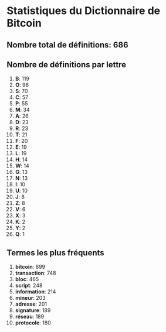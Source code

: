 # Statistiques du Dictionnaire de Bitcoin

## Nombre total de définitions: 686

## Nombre de définitions par lettre
1. **B**: 119
2. **O**: 96
3. **S**: 70
4. **C**: 57
5. **P**: 55
6. **M**: 34
7. **A**: 26
8. **D**: 23
9. **R**: 23
10. **T**: 21
11. **F**: 20
12. **E**: 19
13. **L**: 19
14. **H**: 14
15. **W**: 14
16. **G**: 13
17. **N**: 13
18. **I**: 10
19. **U**: 10
20. **J**: 8
21. **Z**: 8
22. **V**: 6
23. **X**: 3
24. **K**: 2
25. **Y**: 2
26. **Q**: 1

## Termes les plus fréquents
1. **bitcoin**: 899
2. **transaction**: 748
3. **bloc**: 465
4. **script**: 248
5. **information**: 214
6. **mineur**: 203
7. **adresse**: 201
8. **signature**: 189
9. **réseau**: 189
10. **protocole**: 180
